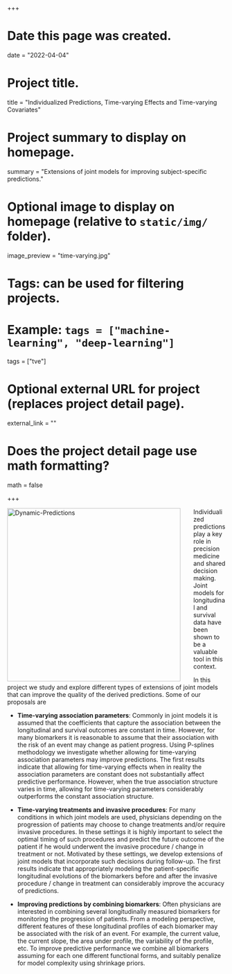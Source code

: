 +++
# Date this page was created.
date = "2022-04-04"

# Project title.
title = "Individualized Predictions, Time-varying Effects and Time-varying Covariates"

# Project summary to display on homepage.
summary = "Extensions of joint models for improving subject-specific predictions."

# Optional image to display on homepage (relative to `static/img/` folder).
image_preview = "time-varying.jpg"

# Tags: can be used for filtering projects.
# Example: `tags = ["machine-learning", "deep-learning"]`
tags = ["tve"]

# Optional external URL for project (replaces project detail page).
external_link = ""

# Does the project detail page use math formatting?
math = false

+++

<img src="/img/dynPred.gif" alt="Dynamic-Predictions" 
style="float: left; margin: 0px 30px 0px 0px; width: 400px;"/>

Individualized predictions play a key role in precision medicine and shared decision making. Joint models for longitudinal and survival data have been shown to be a valuable tool in this context. 

In this project we study and explore different types of extensions of joint models that can improve the quality of the derived predictions. Some of our proposals are

- **Time-varying association parameters**: Commonly in joint models it is assumed that the coefficients that capture the association between the longitudinal and survival outcomes are constant in time. However, for many biomarkers it is reasonable to assume that their association with the risk of an event may change as patient progress. Using P-splines methodology we investigate whether allowing for time-varying association parameters may improve predictions. The first results indicate that allowing for time-varying effects when in reality the association parameters are constant does not substantially affect predictive performance. However, when the true association structure varies in time, allowing for time-varying parameters considerably outperforms the constant association structure.

- **Time-varying treatments and invasive procedures**: For many conditions in which joint models are used, physicians depending on the progression of patients may choose to change treatments and/or require invasive procedures. In these settings it is highly important to select the optimal timing of such procedures and predict the future outcome of the patient if he would underwent the invasive procedure / change in treatment or not. Motivated by these settings, we develop extensions of joint models that incorporate such decisions during follow-up. The first results indicate that appropriately modeling the patient-specific longitudinal evolutions of the biomarkers before and after the invasive procedure / change in treatment can considerably improve the accuracy of predictions.

- **Improving predictions by combining biomarkers**: Often physicians are interested in combining several longitudinally measured biomarkers for monitoring the progression of patients. From a modeling perspective, different features of these longitudinal profiles of each biomarker may be associated with the risk of an event. For example, the current value, the current slope, the area under profile, the variability of the profile, etc. To improve predictive performance we combine all biomarkers assuming for each one different functional forms, and suitably penalize for model complexity using shrinkage priors.


